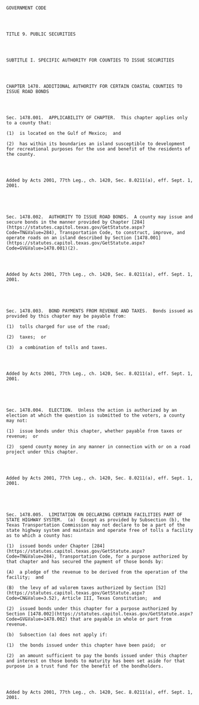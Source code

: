 ﻿
    
    
    	
    					
    
    
    GOVERNMENT CODE
    
      
    
    
    TITLE 9. PUBLIC SECURITIES
    
      
    
    
    SUBTITLE I. SPECIFIC AUTHORITY FOR COUNTIES TO ISSUE SECURITIES
    
      
    
    
    CHAPTER 1478. ADDITIONAL AUTHORITY FOR CERTAIN COASTAL COUNTIES TO ISSUE ROAD BONDS
    
      
    
    
    Sec. 1478.001.  APPLICABILITY OF CHAPTER.  This chapter applies only to a county that:
    
    (1)  is located on the Gulf of Mexico;  and
    
    (2)  has within its boundaries an island susceptible to development for recreational purposes for the use and benefit of the residents of the county. 
    
    
    
    
    Added by Acts 2001, 77th Leg., ch. 1420, Sec. 8.0211(a), eff. Sept. 1, 2001.
    
    
    
    
    
    Sec. 1478.002.  AUTHORITY TO ISSUE ROAD BONDS.  A county may issue and secure bonds in the manner provided by Chapter [284](https://statutes.capitol.texas.gov/GetStatute.aspx?Code=TN&Value=284), Transportation Code, to construct, improve, and operate roads on an island described by Section [1478.001](https://statutes.capitol.texas.gov/GetStatute.aspx?Code=GV&Value=1478.001)(2).
    
    
    
    
    Added by Acts 2001, 77th Leg., ch. 1420, Sec. 8.0211(a), eff. Sept. 1, 2001.
    
    
    
    
    
    Sec. 1478.003.  BOND PAYMENTS FROM REVENUE AND TAXES.  Bonds issued as provided by this chapter may be payable from:
    
    (1)  tolls charged for use of the road;
    
    (2)  taxes;  or
    
    (3)  a combination of tolls and taxes.
    
    
    
    
    Added by Acts 2001, 77th Leg., ch. 1420, Sec. 8.0211(a), eff. Sept. 1, 2001.
    
    
    
    
    
    Sec. 1478.004.  ELECTION.  Unless the action is authorized by an election at which the question is submitted to the voters, a county may not:
    
    (1)  issue bonds under this chapter, whether payable from taxes or revenue;  or
    
    (2)  spend county money in any manner in connection with or on a road project under this chapter.
    
    
    
    
    Added by Acts 2001, 77th Leg., ch. 1420, Sec. 8.0211(a), eff. Sept. 1, 2001.
    
    
    
    
    
    Sec. 1478.005.  LIMITATION ON DECLARING CERTAIN FACILITIES PART OF STATE HIGHWAY SYSTEM.  (a)  Except as provided by Subsection (b), the Texas Transportation Commission may not declare to be a part of the state highway system and maintain and operate free of tolls a facility as to which a county has:
    
    (1)  issued bonds under Chapter [284](https://statutes.capitol.texas.gov/GetStatute.aspx?Code=TN&Value=284), Transportation Code, for a purpose authorized by that chapter and has secured the payment of those bonds by:
    
    (A)  a pledge of the revenue to be derived from the operation of the facility;  and
    
    (B)  the levy of ad valorem taxes authorized by Section [52](https://statutes.capitol.texas.gov/GetStatute.aspx?Code=CN&Value=3.52), Article III, Texas Constitution;  and
    
    (2)  issued bonds under this chapter for a purpose authorized by Section [1478.002](https://statutes.capitol.texas.gov/GetStatute.aspx?Code=GV&Value=1478.002) that are payable in whole or part from revenue.
    
    (b)  Subsection (a) does not apply if:
    
    (1)  the bonds issued under this chapter have been paid;  or
    
    (2)  an amount sufficient to pay the bonds issued under this chapter and interest on those bonds to maturity has been set aside for that purpose in a trust fund for the benefit of the bondholders.
    
    
    
    
    Added by Acts 2001, 77th Leg., ch. 1420, Sec. 8.0211(a), eff. Sept. 1, 2001.
    
    
    
    
    				
